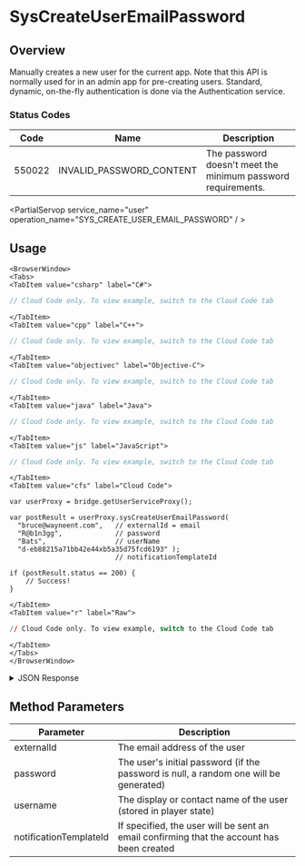 # SysCreateUserEmailPassword
## Overview
Manually creates a new user for the current app. Note that this API is normally used for in an admin app for pre-creating users. Standard, dynamic, on-the-fly authentication is done via the Authentication service.



### Status Codes
Code | Name | Description
---- | ---- | -----------
550022 | INVALID_PASSWORD_CONTENT | The password doesn't meet the minimum password requirements.

<PartialServop service_name="user" operation_name="SYS_CREATE_USER_EMAIL_PASSWORD" / >

## Usage

```mdx-code-block
<BrowserWindow>
<Tabs>
<TabItem value="csharp" label="C#">
```

```csharp
// Cloud Code only. To view example, switch to the Cloud Code tab
```

```mdx-code-block
</TabItem>
<TabItem value="cpp" label="C++">
```

```cpp
// Cloud Code only. To view example, switch to the Cloud Code tab
```

```mdx-code-block
</TabItem>
<TabItem value="objectivec" label="Objective-C">
```

```objectivec
// Cloud Code only. To view example, switch to the Cloud Code tab
```

```mdx-code-block
</TabItem>
<TabItem value="java" label="Java">
```

```java
// Cloud Code only. To view example, switch to the Cloud Code tab
```

```mdx-code-block
</TabItem>
<TabItem value="js" label="JavaScript">
```

```javascript
// Cloud Code only. To view example, switch to the Cloud Code tab
```

```mdx-code-block
</TabItem>
<TabItem value="cfs" label="Cloud Code">
```

```cfscript
var userProxy = bridge.getUserServiceProxy();

var postResult = userProxy.sysCreateUserEmailPassword(
  "bruce@wayneent.com",   // externalId = email
  "R@b1n3gg",             // password
  "Bats",                 // userName
  "d-eb88215a71bb42e44xb5a35d75fcd6193" );   
                          // notificationTemplateId

if (postResult.status == 200) {
    // Success!
}
```

```mdx-code-block
</TabItem>
<TabItem value="r" label="Raw">
```

```r
// Cloud Code only. To view example, switch to the Cloud Code tab
```

```mdx-code-block
</TabItem>
</Tabs>
</BrowserWindow>
```

<details>
<summary>JSON Response</summary>

```json
{
  "status": 200,
  "data": {
    "profileId": "0b53155b-1fc8-4916-xxxx-298379efc67a"
  }
}
```
</details>

## Method Parameters
Parameter | Description
--------- | -----------
externalId | The email address of the user
password | The user's initial password (if the password is null, a random one will be generated)
username | The display or contact name of the user (stored in player state)
notificationTemplateId | If specified, the user will be sent an email confirming that the account has been created


